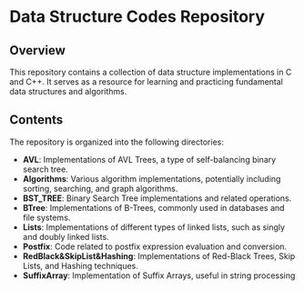 # Data Structure Codes Repository
## Overview
This repository contains a collection of data structure implementations in C and C++. It serves as a resource for learning and practicing fundamental data structures and algorithms.

## Contents
The repository is organized into the following directories:
- **AVL**: Implementations of AVL Trees, a type of self-balancing binary search tree.
- **Algorithms**: Various algorithm implementations, potentially including sorting, searching, and graph algorithms.
- **BST_TREE**: Binary Search Tree implementations and related operations.
- **BTree**: Implementations of B-Trees, commonly used in databases and file systems.
- **Lists**: Implementations of different types of linked lists, such as singly and doubly linked lists.
- **Postfix**: Code related to postfix expression evaluation and conversion.
- **RedBlack&SkipList&Hashing**: Implementations of Red-Black Trees, Skip Lists, and Hashing techniques.
- **SuffixArray**: Implementation of Suffix Arrays, useful in string processing
